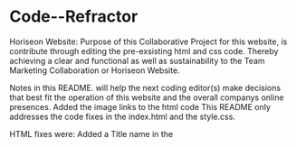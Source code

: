 # Code--Refractor
Horiseon Website:
Purpose of this Collaborative Project for this website, is contribute through editing the pre-exsisting html and css code. Thereby achieving a clear and functional as well as sustainability to the Team Marketing Collaboration or Horiseon Website.

Notes in this README. will help the next coding editor(s) make decisions that best fit the operation of this website and the overall companys online presences. 
Added the image links to the html code
This README only addresses the code fixes in the index.html and the style.css.

HTML fixes were:
Added a Title name in the <title>
Erased line 11 was not a needed html code for this site.
Added specific elements (<nav> <article> <aside>) for the sections in the <body> making my css easier to identify and navigate.
As well as giving names to their functions in css.
Removed unused <ul> <li> elements, simplified lines 22, 25, 28 hrefs.. were unclear as to their unique protocol
made adjustments to the "search-engine-optimization" "online-reputation-mamnagment" and "social-media-marketing making the code cleaner and clearer
  
The assets images in the <aside> float, was asigned that way to better identify the float itself. As well as <div> removals, and <p> edits, to support their function.
In addition to some of the html changes, I added a personal footer, based on my teams work presented in this project.
  
Syle.CSS fixes were:
1."body" content was reduced and relieved from redundants css qualities.
2 "header" was also cleaned and reduce the px in "padding and Margin" to zero, lessening the busy aspects of the css code
3 Majority of the "headers" were label ".header" this allowed the images and inline properties to work efficently. 
4 reduce some of the code in each head. Made direct changes in the css to match and make the html fuctional.
5 Changed a header to "NAV" prooerty to match the html (chose nav because a  team-mate suggested) its foremost use reduces the use of "header" (a redundantcy.
6 The container has an "aside" float that is the element I preferred using (again my colleague helped make that decision), again helping the relationship and clarity of the CSS code.
Making image changes using CSS made working on the "Horiseon" a bit smoother.

Built With:
index.html
style.css

Contributors:
Summer Healey
Dwayne Fonville
Andrew Starr
Luke Evans
